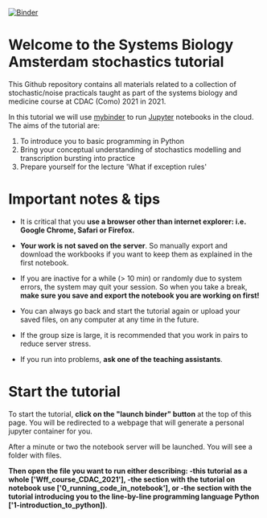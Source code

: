 [![Binder](https://mybinder.org/badge.svg)](https://mybinder.org/v2/gh/HansWesterhoff/Stochastics/master)

# Welcome to the Systems Biology Amsterdam stochastics tutorial
This Github repository contains all materials related to a collection of stochastic/noise practicals taught as part of the systems biology and medicine course at CDAC (Como) 2021 in 2021. 

In this tutorial we will use [mybinder](http://mybinder.org/) to run [Jupyter](http://jupyter.org/) notebooks in the cloud.
The aims of the tutorial are:
1. To introduce you to basic programming in Python
2. Bring your conceptual understanding of stochastics modelling and transcription bursting into practice 
3. Prepare yourself for the lecture 'What if exception rules' 


# Important notes & tips
- It is critical that you **use a browser other than internet explorer: i.e. Google Chrome, Safari or Firefox.**

- **Your work is not saved on the server**. So manually export and download the workbooks if you want to keep them as explained in the first notebook.

- If you are inactive for a while (> 10 min) or randomly due to system errors, the system may quit your session. So when you take a break, **make sure you save and export the notebook you are working on first!**

- You can always go back and start the tutorial again or upload your saved files, on any computer at any time in the future.

- If the group size is large, it is recommended that you work in pairs to reduce server stress.

- If you run into problems, **ask one of the teaching assistants**. 


# Start the tutorial
To start the tutorial, **click on the "launch binder" button** at the top of this page. You will be redirected to a webpage that will generate a personal jupyter container for you. 

After a minute or two the notebook server will be launched. You will see a folder with files. 

**Then open the file you want to run either describing:
-this tutorial as a whole ['Wff_course_CDAC_2021'], 
-the section with the tutorial on notebook use ['0_running_code_in_notebook'], or
-the section with the tutorial introducing you to the line-by-line programming language Python ['1-introduction_to_python])**. 
